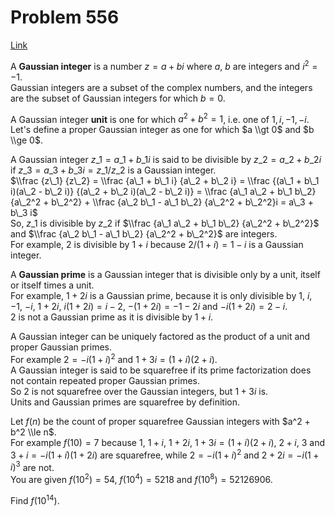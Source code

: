 # Problem 556

[Link](https://projecteuler.net/problem=556)

A **Gaussian integer** is a number $z = a + bi$ where $a$, $b$ are integers and $i^2 = -1$.  
Gaussian integers are a subset of the complex numbers, and the integers are the subset of Gaussian integers for which $b = 0$.

A Gaussian integer **unit** is one for which $a^2 + b^2 = 1$, i.e. one of $1, i, -1, -i$.  
Let's define a proper Gaussian integer as one for which $a \\gt 0$ and $b \\ge 0$.

A Gaussian integer $z\_1 = a\_1 + b\_1 i$ is said to be divisible by $z\_2 = a\_2 + b\_2 i$ if $z\_3 = a\_3 + b\_3 i = z\_1 / z\_2$ is a Gaussian integer.  
$\\frac {z\_1} {z\_2} = \\frac {a\_1 + b\_1 i} {a\_2 + b\_2 i} = \\frac {(a\_1 + b\_1 i)(a\_2 - b\_2 i)} {(a\_2 + b\_2 i)(a\_2 - b\_2 i)} = \\frac {a\_1 a\_2 + b\_1 b\_2} {a\_2^2 + b\_2^2} + \\frac {a\_2 b\_1 - a\_1 b\_2} {a\_2^2 + b\_2^2}i = a\_3 + b\_3 i$  
So, $z\_1$ is divisible by $z\_2$ if $\\frac {a\_1 a\_2 + b\_1 b\_2} {a\_2^2 + b\_2^2}$ and $\\frac {a\_2 b\_1 - a\_1 b\_2} {a\_2^2 + b\_2^2}$ are integers.  
For example, $2$ is divisible by $1 + i$ because $2/(1 + i) = 1 - i$ is a Gaussian integer.

A **Gaussian prime** is a Gaussian integer that is divisible only by a unit, itself or itself times a unit.  
For example, $1 + 2i$ is a Gaussian prime, because it is only divisible by $1$, $i$, $-1$, $-i$, $1 + 2i$, $i(1 + 2i) = i - 2$, $-(1 + 2i) = -1 - 2i$ and $-i(1 + 2i) = 2 - i$.  
$2$ is not a Gaussian prime as it is divisible by $1 + i$.

A Gaussian integer can be uniquely factored as the product of a unit and proper Gaussian primes.  
For example $2 = -i(1 + i)^2$ and $1 + 3i = (1 + i)(2 + i)$.  
A Gaussian integer is said to be squarefree if its prime factorization does not contain repeated proper Gaussian primes.  
So $2$ is not squarefree over the Gaussian integers, but $1 + 3i$ is.  
Units and Gaussian primes are squarefree by definition.

Let $f(n)$ be the count of proper squarefree Gaussian integers with $a^2 + b^2 \\le n$.  
For example $f(10) = 7$ because $1$, $1 + i$, $1 + 2i$, $1 + 3i = (1 + i)(2 + i)$, $2 + i$, $3$ and $3 + i = -i(1 + i)(1 + 2i)$ are squarefree, while $2 = -i(1 + i)^2$ and $2 + 2i = -i(1 + i)^3$ are not.  
You are given $f(10^2) = 54$, $f(10^4) = 5218$ and $f(10^8) = 52126906$.

Find $f(10^{14})$.
